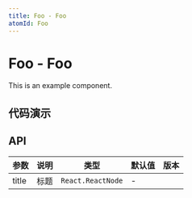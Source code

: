 ```yaml
---
title: Foo - Foo
atomId: Foo
---
```


# Foo - Foo

This is an example component.

## 代码演示

<code title="基础卡片" description="当单独使用时 `ProCard` 就是一个普通的卡片。"
 src="../demos/basic.tsx" background="var(--main-bg-color)" ></code>

## API

| 参数  | 说明 | 类型              | 默认值 | 版本 |
| ----- | ---- | ----------------- | ------ | ---- |
| title | 标题 | `React.ReactNode` | -      |      |
